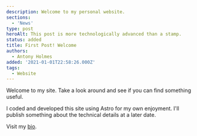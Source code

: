 ```yaml
---
description: Welcome to my personal website.
sections:
  - 'News'
type: post
heroAlt: This post is more technologically advanced than a stamp.
status: added
title: First Post! Welcome
authors:
  - Antony Holmes
added: '2021-01-01T22:58:26.000Z'
tags:
  - Website
---
```


Welcome to my site. Take a look around and see if you can find something useful.

<!-- more -->

I coded and developed this site using Astro for my own enjoyment. I'll publish something about the technical details at
a later date.

Visit my [bio](/people/antony-holmes).
